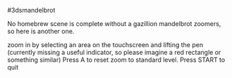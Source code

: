 #3dsmandelbrot 

No homebrew scene is complete without a gazillion mandelbrot zoomers, so here is another one.

zoom in by selecting an area on the touchscreen and lifting the pen (currently missing a useful indicator, so please imagine a red rectangle or something 
similar)
Press A to reset zoom to standard level.
Press START to quit
